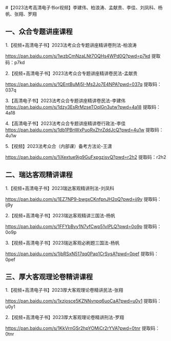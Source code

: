 #【2023法考高清电子书or视频】李建伟、柏浪涛、孟献贵、李佳、刘凤科、杨帆、张翔、罗翔
## 一、众合专题讲座课程
1.【视频+高清电子书】2023法考众合专题讲座精讲卷刑法-柏浪涛

https://pan.baidu.com/s/1wzbCmNzaLNt7OQHs4WPd0Q?pwd=p7kd
提取码：p7kd


2.【视频+高清电子书】2023法考众合专题讲座精讲卷民法-孟献贵

https://pan.baidu.com/s/1QEntBuMj5I-Ms2Jo7E4NPA?pwd=037q
提取码：037q

3.【高清电子书】2023法考众合专题讲座精讲卷民法-李建伟
https://pan.baidu.com/s/1dzy3EsRrMzseTOqlGn3utw?pwd=4a18
提取码：4a18

4.【高清电子书】2023法考众合专题讲座精讲卷行政法-李佳
https://pan.baidu.com/s/1db1PBnWxPuoRxZhrZddJcQ?pwd=4u1w
提取码：4u1w

5.【视频】2023法考众合（内部课）备考方法论-王潇

https://pan.baidu.com/s/1iXextue9jq9GuFxpgzisvQ?pwd=r2h2
提取码：r2h2


## 二、瑞达客观精讲课程
1.【视频+高清电子书】2023瑞达客观精讲刑法-刘凤科

https://pan.baidu.com/s/1EZ7NP9-bwgxCKnfpnJH2oQ?pwd=ij9y
提取码：ij9y


2.【视频+高清电子书】2023瑞达客观精讲三国法-杨帆

https://pan.baidu.com/s/1FFYbByy1N7yfCwp51vlPLQ?pwd=0o9p
提取码：0o9p


3.【视频+高清电子书】2023瑞达客观必刷题三国法-杨帆

https://pan.baidu.com/s/1jbRSxN517qq0Pap1CrSysA?pwd=0pef
提取码：0pef


## 三、厚大客观理论卷精讲课程

1.【视频+高清电子书】2023厚大客观理论卷精讲民法-张翔

https://pan.baidu.com/s/1xzjosce5KZNNvnpq6uoCaA?pwd=u0y1
提取码：u0y1


2.【视频+高清电子书】2023厚大客观理论卷精讲刑法-罗翔

https://pan.baidu.com/s/1KkVrnGSr2hpYOMiCr2rYVA?pwd=0tnr
提取码：0tnr
